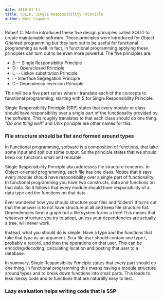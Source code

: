 ```yaml
---
date: 2019-07-14
title: SOLID, Single Responsibility Principle
author: Marc Coquand
---
```


Robert C. Martin introduced these five design principles called SOLID to create
maintainable software. These principles were introduced for Object Oriented
programming but they turn out to be useful for functional programming as well.
In fact, in functional programming applying these principles can turn out to be
even more powerful. The five principles are:

- S — Single Responsibility Principle
- O - Open/closed Principle
- L — Liskov substitution Principle
- I - Interface Segregation Principle
- D - Dependency Inversion Principle

This will be a five part series where I translate each of the concepts to
functional programming, starting with S for Single Responsibility Principle.

Single Responsibility Principle (SRP) states that every module or class should
have responsibility over a single part of the functionality provided by the
software. This roughly translates to that each class should do one thing. _"Do
one thing well"_ and Unix principle are other names for this.

### File structure should be flat and formed around types

In Functional programming, software is a composition of functions, that take
some input and spit out some output. So the principle states that we should keep
our functions small and reusable.

Single Responsibility Principle also addresses file structure concerns. In
Object-oriented programming, each file has one class. Notice that it says every
_module_ should have responsibility over a single part of functionality. In
functional programming you have two constructs, data and functions on that data.
So it follows that every module should have responsibility of a data type and
the functions on that data.

Ever wondered how you should structure your files and folders? It turns out that
the answer is to not have structure at all and keep file structure flat.
Dependencies form a graph but a file system forms a tree! This means that
whatever structure you try to adopt, unless your dependencies are actually a
tree, will never work.

Instead, what you should do is simple. Have a type and the functions that take
that type as an argument. So a file `User` should contain one type t, probably a
record, and then the operations on that user. This can be encoding/decoding,
calculating location and posting that user to a database.

In summary, Single Responsibility Principle states that every part should do one
thing. In functional programming this means having a module structure around
types and to break down functions into small parts. This leads to less messy
code and to functions that are naturally easy to test.

### Lazy evaluation helps writing code that is SSP
